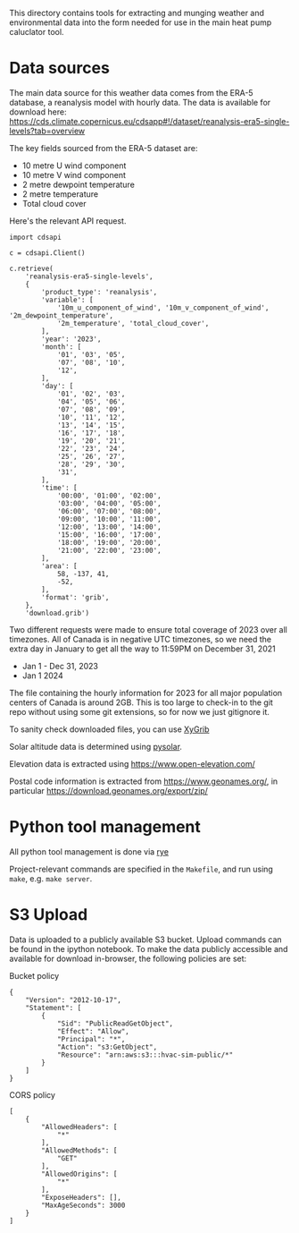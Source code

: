 This directory contains tools for extracting and munging weather and
environmental data into the form needed for use in the main heat pump caluclator
tool.

# Data sources

The main data source for this weather data comes from the ERA-5 database, a
reanalysis model with hourly data. The data is available for download here:
https://cds.climate.copernicus.eu/cdsapp#!/dataset/reanalysis-era5-single-levels?tab=overview

The key fields sourced from the ERA-5 dataset are:

- 10 metre U wind component
- 10 metre V wind component
- 2 metre dewpoint temperature
- 2 metre temperature
- Total cloud cover

Here's the relevant API request.

    import cdsapi

    c = cdsapi.Client()

    c.retrieve(
        'reanalysis-era5-single-levels',
        {
            'product_type': 'reanalysis',
            'variable': [
                '10m_u_component_of_wind', '10m_v_component_of_wind', '2m_dewpoint_temperature',
                '2m_temperature', 'total_cloud_cover',
            ],
            'year': '2023',
            'month': [
                '01', '03', '05',
                '07', '08', '10',
                '12',
            ],
            'day': [
                '01', '02', '03',
                '04', '05', '06',
                '07', '08', '09',
                '10', '11', '12',
                '13', '14', '15',
                '16', '17', '18',
                '19', '20', '21',
                '22', '23', '24',
                '25', '26', '27',
                '28', '29', '30',
                '31',
            ],
            'time': [
                '00:00', '01:00', '02:00',
                '03:00', '04:00', '05:00',
                '06:00', '07:00', '08:00',
                '09:00', '10:00', '11:00',
                '12:00', '13:00', '14:00',
                '15:00', '16:00', '17:00',
                '18:00', '19:00', '20:00',
                '21:00', '22:00', '23:00',
            ],
            'area': [
                58, -137, 41,
                -52,
            ],
            'format': 'grib',
        },
        'download.grib')

Two different requests were made to ensure total coverage of 2023 over all
timezones. All of Canada is in negative UTC timezones, so we need the extra day
in January to get all the way to 11:59PM on December 31, 2021

- Jan 1 - Dec 31, 2023
- Jan 1 2024

The file containing the hourly information for 2023 for all major population
centers of Canada is around 2GB. This is too large to check-in to the git repo
without using some git extensions, so for now we just gitignore it.

To sanity check downloaded files, you can use [XyGrib](https://opengribs.org/en/xygrib)

Solar altitude data is determined using [pysolar](https://pysolar.readthedocs.io/en/latest/).

Elevation data is extracted using https://www.open-elevation.com/

Postal code information is extracted from https://www.geonames.org/, in particular https://download.geonames.org/export/zip/

# Python tool management

All python tool management is done via [rye](https://rye-up.com/)

Project-relevant commands are specified in the `Makefile`, and run using `make`, e.g. `make server`.

# S3 Upload

Data is uploaded to a publicly available S3 bucket. Upload commands can be found in the ipython notebook.
To make the data publicly accessible and available for download in-browser, the following policies are set:

Bucket policy

    {
        "Version": "2012-10-17",
        "Statement": [
            {
                "Sid": "PublicReadGetObject",
                "Effect": "Allow",
                "Principal": "*",
                "Action": "s3:GetObject",
                "Resource": "arn:aws:s3:::hvac-sim-public/*"
            }
        ]
    }

CORS policy

    [
        {
            "AllowedHeaders": [
                "*"
            ],
            "AllowedMethods": [
                "GET"
            ],
            "AllowedOrigins": [
                "*"
            ],
            "ExposeHeaders": [],
            "MaxAgeSeconds": 3000
        }
    ]